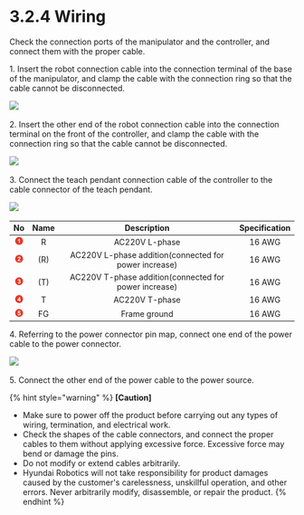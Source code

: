 # 3.2.4 Wiring

Check the connection ports of the manipulator and the controller, and connect them with the proper cable.

1\. Insert the robot connection cable into the connection terminal of the base of the manipulator, and clamp the cable with the connection ring so that the cable cannot be disconnected.

![](../../_assets/wiring\_1.png)

2\. Insert the other end of the robot connection cable into the connection terminal on the front of the controller, and clamp the cable with the connection ring so that the cable cannot be disconnected.

![](../../_assets/wiring\_2.png)

3\. Connect the teach pendant connection cable of the controller to the cable connector of the teach pendant.

![](../../_assets/wiring\_3.png)

|               **No**               | **Name** |                    **Description**                    | **Specification** |
| :--------------------------------: | :------: | :---------------------------------------------------: | :---------------: |
|  ![](../../_assets/1.png)  |     R    |                     AC220V L-phase                    |       16 AWG      |
|  ![](../../_assets/2.png)  |    (R)   | AC220V L-phase addition(connected for power increase) |       16 AWG      |
|  ![](../../_assets/3.png)  |    (T)   | AC220V T-phase addition(connected for power increase) |       16 AWG      |
|  ![](../../_assets/4.png)  |     T    |                     AC220V T-phase                    |       16 AWG      |
|  ![](../../_assets/5.png)  |    FG    |                      Frame ground                     |       16 AWG      |

4\. Referring to the power connector pin map, connect one end of the power cable to the power connector.

![](../../_assets/wiring\_4.png)

5\. Connect the other end of the power cable to the power source.

{% hint style="warning" %}
**\[Caution]**

* Make sure to power off the product before carrying out any types of wiring, termination, and electrical work.
* Check the shapes of the cable connectors, and connect the proper cables to them without applying excessive force. Excessive force may bend or damage the pins.
* Do not modify or extend cables arbitrarily.
* Hyundai Robotics will not take responsibility for product damages caused by the customer's carelessness, unskillful operation, and other errors. Never arbitrarily modify, disassemble, or repair the product.
{% endhint %}

